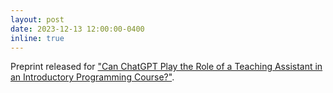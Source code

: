 ```yaml
---
layout: post
date: 2023-12-13 12:00:00-0400
inline: true
---
```


Preprint released for <a href="https://arxiv.org/abs/2312.07343">"Can ChatGPT Play the Role of a Teaching Assistant in an Introductory Programming Course?"</a>.
